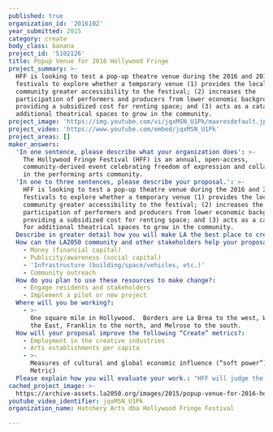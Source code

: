 ```yaml
---
published: true
organization_id: '2016102'
year_submitted: 2015
category: create
body_class: banana
project_id: '5102126'
title: Popup Venue for 2016 Hollywood Fringe
project_summary: >-
  HFF is looking to test a pop-up theatre venue during the 2016 and 2017
  festivals to explore whether a temporary venue (1) provides the local
  community greater accessibility to the festival; (2) increases the
  participation of performers and producers from lower economic backgrounds by
  providing a subsidized cost for renting space; and (3) acts as a catalyst for
  additional theatrical spaces to grow in the community. 
project_image: 'https://img.youtube.com/vi/jqxMSN_U1Pk/maxresdefault.jpg'
project_video: 'https://www.youtube.com/embed/jqxMSN_U1Pk'
project_areas: []
maker_answers:
  'In one sentence, please describe what your organization does': >-
    The Hollywood Fringe Festival (HFF) is an annual, open-access,
    community-derived event celebrating freedom of expression and collaboration
    in the performing arts community.
  'In one to three sentences, please describe your proposal.': >-
    HFF is looking to test a pop-up theatre venue during the 2016 and 2017
    festivals to explore whether a temporary venue (1) provides the local
    community greater accessibility to the festival; (2) increases the
    participation of performers and producers from lower economic backgrounds by
    providing a subsidized cost for renting space; and (3) acts as a catalyst
    for additional theatrical spaces to grow in the community. 
  Describe in greater detail how you will make LA the best place to create.: "HFF is looking to test a pop-up theatre venue during the 2016 and 2017 Festivals to explore whether a temporary venue (1) provides the local community greater accessibility to the Festival; (2) increases the participation of performers and producers from lower economic backgrounds by providing a subsidized cost for renting space; and (3) acts as a catalyst for additional theatrical spaces to grow in the community.\r\n\r\nThe pop-up venue will take currently abandoned space on Hollywood’s Theatre Row and turn it into a vibrant component of Hollywood’s theatrical ecosystem.  Hollywood’s Theatre Row is on Santa Monica Boulevard between El Centro Avenue and McCadden Avenue.  Having the pop-up venue in this location will help the area remain the theatrical hub for the Festival as some theatres in the area are closing their doors.  \r\n\r\nThe venue will be managed by HFF and have dedicated show producers.  This model will allow for a lower cost per performance to the artist, with preference given to those from underserved groups in the Hollywood community.  The pop-up venue will also have high visibility on Theatre Row and in Festival communications, and will be promoted as a potential model that artists can adopt to showcase their art, whether in the Festival or elsewhere.  In addition, HFF will publicly share its learnings and best practices of running the pop-up venue, giving artists and other potential pop-up managers a “how-to” guide if they wish to build a pop-up venue of their own.\r\n\r\nOne of HFF’s goals is to increase its engagement with the local community, especially those from underserved ethnicities and those with lower incomes.   Historically, HFF has had a broad array of individuals from different socioeconomic levels participate. Based on a survey of participants in the 2014 Festival, 23% of attendees made less than $25,000 a year and 50% made less than $50,000 a year. The age range of participants is also multi-generational, with 32% under the age of 35, 45% between the ages of 35 to 54, and 23% aged 55 or older.\r\n\r\nMoving forward, HFF wants to ensure that the underserved in the Hollywood community become an integral part of the Festival.  HFF is already working toward this by leveraging its website and technology platform to provide scholarships and free/subsidized tickets for potential performers and audience members from underserved groups.  "
  How can the LA2050 community and other stakeholders help your proposal succeed?:
    - Money (financial capital)
    - Publicity/awareness (social capital)
    - 'Infrastructure (building/space/vehicles, etc.)'
    - Community outreach
  How do you plan to use these resources to make change?:
    - Engage residents and stakeholders
    - Implement a pilot or new project
  Where will you be working?:
    - >-
      One square mile in Hollywood.  Borders are La Brea to the west, Western to
      the East, Franklin to the north, and Melrose to the south.
  How will your proposal improve the following “Create” metrics?:
    - Employment in the creative industries
    - Arts establishments per capita
    - >-
      Measures of cultural and global economic influence (“soft power”) (Dream
      Metric)
  Please explain how you will evaluate your work.: "HFF will judge the pop-up venue project’s performance upon it meeting the following goals:\r\n\r\n(1) To create and manage a pop-up venue for the Hollywood Fringe that will support 25-30 shows at $100 per slot (over 200% lower than market rate) during the June 2016 and June 2017 Festivals\r\n\r\n(2) To provide 5-10 venue scholarships to performers or producers from underserved economic and/or ethnic groups \r\n\r\n(3) To show through example how to create viable theatrical pop-up venues, with 1-3 additional pop-up spaces established by individual artists or producers during the June 2017 Fringe Festival\r\n\r\n(4) To share the findings and best practices on the Fringe website and with partner organizations, reaching an estimated audience of 20-25,000.\r\n"
cached_project_image: >-
  https://archive-assets.la2050.org/images/2015/popup-venue-for-2016-hollywood-fringe/img.youtube.com/vi/jqxMSN_U1Pk/maxresdefault.jpg
youtube_video_identifier: jqxMSN_U1Pk
organization_name: Hatchery Arts dba Hollywood Fringe Festival

---
```


